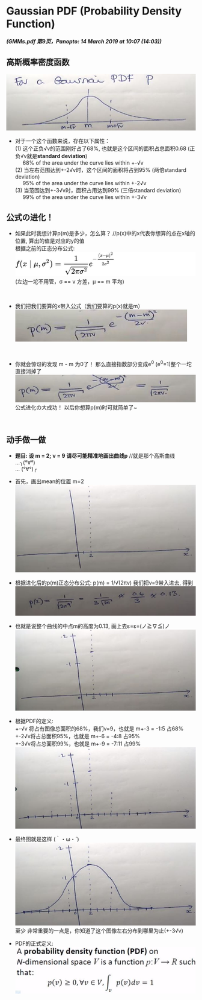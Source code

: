# Gaussian PDF (Probability Density Function)

***(GMMs.pdf 第9页，Panopto: 14 March 2019 at 10:07 (14:03))***

## 高斯概率密度函数

![](./img/gauPDF.JPG)  

* 对于一个这个函数来说，存在以下属性：  
(1) 这个正负√v的范围刚好占了68%, 也就是这个区间的面积占总面积0.68 (正负√v就是**standard deviation**)  
&nbsp;&nbsp;&nbsp;&nbsp;&nbsp;68% of the area under the curve lies within +-√v  
(2) 当左右范围达到+-2√v时，这个区间的面积将占到95% (两倍standard deviation)  
&nbsp;&nbsp;&nbsp;&nbsp;&nbsp;95% of the area under the curve lies within +-2√v  
(3) 当范围达到+-3√v时，面积占用达到99% (三倍standard deviation)  
&nbsp;&nbsp;&nbsp;&nbsp;&nbsp;99% of the area under the curve lies within +-3√v  

## 公式の进化！
* 如果此时我想计算p(m)是多少，怎么算？ //p(x)中的x代表你想算的点在x轴的位置, 算出的值是对应的y的值  
根据之前的正态分布公式:  
![](./img/normalDis.JPG)  
(左边一坨不用管，σ == v 方差，μ == m 平均)  

<br/>  

* 我们把我们要算的x带入公式（我们要算的p(x)就是m）  
![](./img/normalDisM.JPG)
<br/>  

* 你就会惊讶的发现 m - m 为0了！ 那么直接指数部分变成e<sup>0</sup> (e<sup>0</sup>=1)整个一坨直接消掉了  
![](./img/normalDisM2.JPG)  
公式进化の大成功！ 以后你想算p(m)时可就简单了~
<br/>

## 动手做一做
* **题目: 设 m = 2; v = 9 请尽可能精准地画出曲线p**  //就是那个高斯曲线  
...╮(°∀°)  
... (°∀°)╭  
* 首先，画出mean的位置 m=2  
![](./img/sketchMean.JPG)

* 根据进化后的p(m)正态分布公式:
p(m) = 1/√(2πv) 我们把v=9带入进去, 得到  
![](./img/sketchCal.JPG)

* 也就是说整个曲线的中点m的高度为0.13, 画上去ε=ε=(ノ≧∇≦)ノ  
![](./img/sketchMeanHeight.JPG)

* 根据PDF的定义:  
+-√v 将占有图像总面积的68%，我们v=9，也就是 m+-3 = -1:5 占68%  
+-2√v将占总面积95%，也就是 m+-6 = -4:8 占95%  
+-3√v将占总面积99%，也就是 m+-9 = -7:11 占99%  
![](./img/sketchHeights.JPG)

* 最终图就是这样 (｀・ω・´)  
![](./img/sketchMeanFinished.JPG)  
至少 非常重要的一点是，你知道了这个图像左右分布到哪里为止(+-3√v)

* PDF的正式定义:  
![](./img/PDFDefine.JPG)